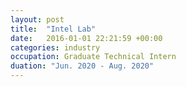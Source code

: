```yaml
---
layout: post
title:  "Intel Lab"
date:   2016-01-01 22:21:59 +00:00
categories: industry
occupation: Graduate Technical Intern
duation: "Jun. 2020 - Aug. 2020"
---
```

